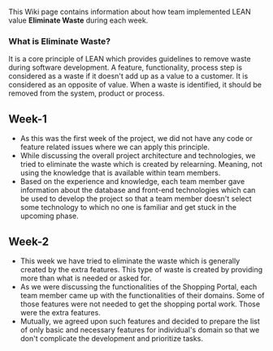 This Wiki page contains information about how team implemented LEAN value **Eliminate Waste** during each week.

### What is Eliminate Waste?
It is a core principle of LEAN which provides guidelines to remove waste during software development. A feature, functionality, process step is considered as a waste if it doesn't add up as a value to a customer. It is considered as an opposite of value. When a waste is identified, it should be removed from the system, product or process.

## Week-1
* As this was the first week of the project, we did not have any code or feature related issues where we can apply this principle.
* While discussing the overall project architecture and technologies, we tried to eliminate the waste which is created by relearning. Meaning, not using the knowledge that is available within team members.
* Based on the experience and knowledge, each team member gave information about the database and front-end technologies which can be used to develop the project so that a team member doesn't select some technology to which no one is familiar and get stuck in the upcoming phase.

## Week-2
* This week we have tried to eliminate the waste which is generally created by the extra features. This type of waste is created by providing more than what is needed or asked for.
* As we were discussing the functionalities of the Shopping Portal, each team member came up with the functionalities of their domains. Some of those features were not needed to get the shopping portal work. Those were the extra features.
* Mutually, we agreed upon such features and decided to prepare the list of only basic and necessary features for individual's domain so that we don't complicate the development and prioritize tasks.
 
